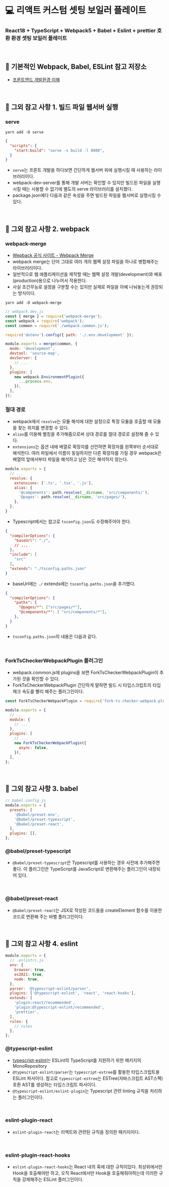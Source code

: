 # 💻 리액트 커스텀 셋팅 보일러 플레이트
### React18 + TypeScript + Webpack5 + Babel + Eslint + prettier 호환 환경 셋팅 보일러 플레이트

<br />

## 👀 기본적인 Webpack, Babel, ESLint 참고 저장소
- [프론트엔드 개발환경 이해](https://github.com/ssi02014/front_development_environment)

<br />

## 👀 그외 참고 사항 1. 빌드 파일 웹서버 실행
### serve
```
yarn add -D serve
```
```json
{
  "scripts": {
    "start:build": "serve -s build -l 8080",
  }
}
```
- `serve`는 프론트 개발을 하다보면 간단하게 웹서버 위에 실행시킬 때 사용하는 라이브러리이다.
- webpack-dev-server를 통해 개발 서버는 확인할 수 있지만 빌드된 파일을 실행시킬 때는 사용할 수 없기에 별도의 serve 라이브러리를 설치했다.
- package.json에다 다음과 같은 속성을 주면 빌드된 파일을 웹서버로 실행시킬 수 있다.

<br />

## 👀 그외 참고 사항 2. webpack
###  webpack-merge
- [Wepback 공식 사이트 - Webpack Merge](https://joshua1988.github.io/webpack-guide/advanced/webpack-merge.html)
- webpack merge는 단어 그대로 여러 개의 웹팩 설정 파일을 하나로 병합해주는 라이브러리이다.
- 일반적으로 웹 애플리케이션을 제작할 때는 웹팩 설정 개발(development)와 배포(production)용으로 나누어서 적용한다.
- 사실 조건무능로 설정을 구분할 수는 있지만 실제로 파일을 아예 나눠놓는게 권장되는 방식이다.

```
yarn add -D webpack-merge
```
```js
// webpack.dev.js
const { merge } = require('webpack-merge');
const webpack = require('webpack');
const common = require('./webpack.common.js');

require('dotenv').config({ path: './.env.development' });

module.exports = merge(common, {
  mode: 'development',
  devtool: 'source-map',
  devServer: {
    // ...
  },
  plugins: [
    new webpack.EnvironmentPlugin({
      ...process.env,
    }),
  ],
});

```

### 절대 경로
- webpack에서 `resolve`는 모듈 해석에 대한 설정으로 특정 모듈을 호출할 때 모듈을 찾는 위치를 변경할 수 있다.
- `alias`를 이용해 별칭을 추가해줌으로써 상대 경로를 절대 경로로 설정해 줄 수 있다.
- `extensions`는 옵션 내에 배열로 확장자를 선언하면 확장자를 왼쪽부터 순서대로 해석한다. 여러 파일에서 이름이 동일하지만 다른 확장자를 가질 경우 webpack은 배열의 앞에서부터 파일을 해석하고 남은 것은 해석하지 않는다.

```js
module.exports = {
  // ...
  resolve: {
    extensions: ['.ts', '.tsx', '.js'],
    alias: {
      '@components': path.resolve(__dirname, 'src/components/'),
      '@pages': path.resolve(__dirname, 'src/pages/'),
    },
  },
}
```

- Typescript에서는 참고로 `tsconfig.json`도 수정해주어야 한다.
```json
{
  "compilerOptions": {
    "baseUrl": "./",
    // ...
  },
  "include": [
    "src"
  ],
  "extends": "./tsconfig.paths.json"
}
```
- baseUrl에는 `./` extends에는 `tsconfig.paths.json`을 추가했다.

```json
{
  "compilerOptions": {
    "paths": { 
      "@pages/*": ["src/pages/*"],
      "@components/*": [ "src/components/*"],
    },
  }
}
```

- `tsconfig.paths.json`의 내용은 다음과 같다.

<br />

### ForkTsCheckerWebpackPlugin 플러그인
- webpack.common.js에 plugins을 보면 ForkTsCheckerWebpackPlugin이 추가된 것을 확인할 수 있다.
- ForkTsCheckerWebpackPlugin 간단하게 말하면 빌드 시 타입스크립트의 타입 체크 속도를 빨리 해주는 플러그인이다.

```js
const ForkTsCheckerWebpackPlugin = require('fork-ts-checker-webpack-plugin');

module.exports = {
  // ...
  module: {
    // ...
  },
  plugins: [
    // ...
    new ForkTsCheckerWebpackPlugin({
      async: false,
    }),
  ],
};
```

<br />

## 👀 그외 참고 사항 3. babel
```js
// babel.config.js
module.exports = {
  presets: [
    '@babel/preset-env',
    '@babel/preset-typescript',
    '@babel/preset-react',
  ],
  plugins: [],
};
```
### @babel/preset-typescript
- `@babel/preset-typescript`은 Typescript를 사용하는 경우 사전에 추가해주면 좋다. 이 플러그인은 TypeScript를 JavaScript로 변환해주는 플러그인이 내장되어 있다.

<br />

### @babel/preset-react
- `@babel/preset-react`는 JSX로 작성된 코드들을 createElement 함수를 이용한 코드로 변환해 주는 바벨 플러그인이다.


<br />

## 👀 그외 참고 사항 4. eslint
```js
module.exports = {
  // .eslintrc.js
  env: {
    browser: true,
    es2021: true,
    node: true,
  },
  parser: '@typescript-eslint/parser',
  plugins: ['@typescript-eslint', 'react', 'react-hooks'],
  extends: [
    'plugin:react/recommended',
    'plugin:@typescript-eslint/recommended',
    'prettier',
  ],
  rules: {
    // rules
  },
};
```
### @typescript-eslint
- [typescript-eslint](https://github.com/typescript-eslint/typescript-eslint)는 ESLint의 TypeScript를 지원하기 위한 패키지의 MonoRepository
- `@typescript-eslint/parser`는 `typescript-estree`를 활용한 타입스크립트용 ESLint 파서이다. 참고로 `typescript-estree`는 ESTree(자바스크립트 AST스펙) 호환 AST를 생성하는 타입스크립트 파서이다.
- `@typescript-eslint/eslint-plugin`는 Typescript 관련 linting 규칙을 처리하는 플러그인이다.

<br />

### eslint-plugin-react
- `eslint-plugin-react`는 리액트와 관련된 규칙을 정의한 패키지이다.

<br />

### eslint-plugin-react-hooks
- `eslint-plugin-react-hooks`는 React 내의 훅에 대한 규칙이있다. 최상위에서만 Hook을 호출해야만 하고, 오직 React에서만 Hook을 호출해줘야하는데 이러한 규칙을 강제해주는 ESLint 플러그인이다.

<br />
